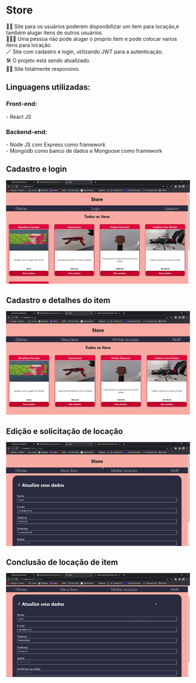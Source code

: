 <h1>Store</h1>
👨‍💻 Site para os usuários poderem disponibilizar um item para locação,e também alugar itens de outros usuários.<br>
🧑🏽‍🦰 Uma pessoa não pode alugar o proprio item e pode colocar varios itens para locação.<br>
🪄 Site com cadastro e login, utilizando JWT para a autenticação.<br>
🛠️ O projeto está sendo atualizado.<br>
🤏🏽 Site totalmente responsivo.

<h2>Linguagens utilizadas:</h2>
    <h3>Front-end:</h3>
    - React JS
    <h3>Backend-end:</h3>
    - Node JS com Express como framework<br>
    - Mongodb como banco de dados e Mongoose como framework<p></p>
    
<h2>Cadastro e login</h2>  
<img src ="for_readme/cadastro_login.gif">

<h2>Cadastro e detalhes do item</h2>  
<img src ="for_readme/cadastro_detalhes_item.gif">

<h2>Edição e solicitação de locação</h2>  
<img src ="for_readme/edicao_solicitacao.gif">

<h2>Conclusão de locação de item</h2>  
<img src ="for_readme/concluir_locacao.gif">
